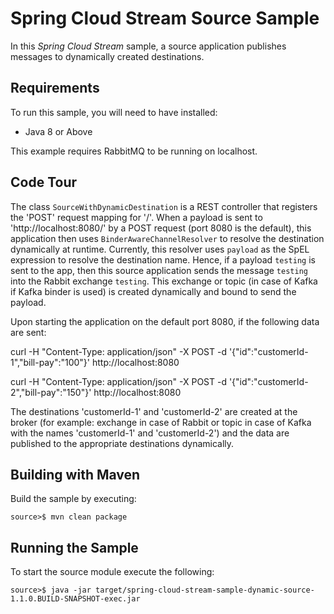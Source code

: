 Spring Cloud Stream Source Sample
=============================

In this *Spring Cloud Stream* sample, a source application publishes messages to dynamically created destinations.

## Requirements

To run this sample, you will need to have installed:

* Java 8 or Above

This example requires RabbitMQ to be running on localhost.

## Code Tour

The class `SourceWithDynamicDestination` is a REST controller that registers the 'POST' request mapping for '/'.
When a payload is sent to 'http://localhost:8080/' by a POST request (port 8080 is the default), this application
then uses `BinderAwareChannelResolver` to resolve the destination dynamically at runtime. Currently, this resolver uses
`payload` as the SpEL expression to resolve the destination name. Hence, if a payload `testing` is sent to the app, then
this source application sends the message `testing` into the Rabbit exchange `testing`. This exchange or topic (in case
of Kafka if Kafka binder is used) is created dynamically and bound to send the payload.


Upon starting the application on the default port 8080, if the following data are sent:

curl -H "Content-Type: application/json" -X POST -d '{"id":"customerId-1","bill-pay":"100"}' http://localhost:8080

curl -H "Content-Type: application/json" -X POST -d '{"id":"customerId-2","bill-pay":"150"}' http://localhost:8080

The destinations 'customerId-1' and 'customerId-2' are created at the broker (for example: exchange in case of Rabbit or topic in case of Kafka with the names 'customerId-1' and 'customerId-2') and the data are published to the appropriate destinations dynamically.

## Building with Maven

Build the sample by executing:

	source>$ mvn clean package

## Running the Sample

To start the source module execute the following:

	source>$ java -jar target/spring-cloud-stream-sample-dynamic-source-1.1.0.BUILD-SNAPSHOT-exec.jar

